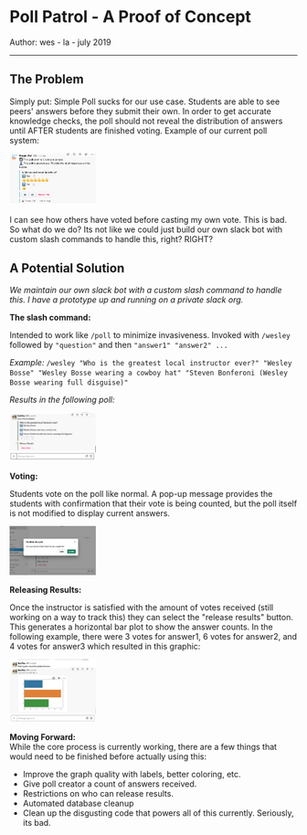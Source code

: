 # Poll Patrol - A Proof of Concept
Author: wes - la - july 2019
___

## The Problem
Simply put: Simple Poll sucks for our use case. Students are able to see peers' answers before they submit their own. In order to get accurate knowledge checks, the poll should not reveal the distribution of answers until AFTER students are finished voting. Example of our current poll system:

<img src="assets/sp_bad.png" style="max-width:30%">  

I can see how others have voted before casting my own vote. This is bad. So what do we do? Its not like we could just build our own slack bot with custom slash commands to handle this, right? RIGHT?
<br>

## A Potential Solution

_We maintain our own slack bot with a custom slash command to handle this. I have a prototype up and running on a private slack org._

**The slash command:**  

Intended to work like `/poll` to minimize invasiveness. Invoked with `/wesley` followed by `"question"` and then `"answer1" "answer2" ...` 

*Example:* `/wesley "Who is the greatest local instructor ever?" "Wesley Bosse" "Wesley Bosse wearing a cowboy hat" "Steven Bonferoni (Wesley Bosse wearing full disguise)"`

*Results in the following poll:*

<img src="assets/sample_poll.png" style="max-width:30%"> 
<br>  

**Voting:**

Students vote on the poll like normal. A pop-up message provides the students with confirmation that their vote is being counted, but the poll itself is not modified to display current answers. 

<img src="assets/confirm_vote.png" style="max-width:30%"> 
<br>

**Releasing Results:**

Once the instructor is satisfied with the amount of votes received (still working on a way to track this) they can select the "release results" button. This generates a horizontal bar plot to show the answer counts. In the following example, there were 3 votes for answer1, 6 votes for answer2, and 4 votes for answer3 which resulted in this graphic:

<img src="assets/results.png" style="max-width:30%"> 
<br>

**Moving Forward:**  
While the core process is currently working, there are a few things that would need to be finished before actually using this:
- Improve the graph quality with labels, better coloring, etc.
- Give poll creator a count of answers received.
- Restrictions on who can release results.
- Automated database cleanup
- Clean up the disgusting code that powers all of this currently. Seriously, its bad. 